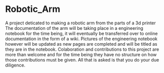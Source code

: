 # Robotic_Arm
A project deticated to making a robotic arm from the parts of a 3d printer
The documentation of the arm will be taking place in a engineering notebook for the time being, it will eventually be transferred over to online documentation
  in the form of a wiki. Pictures of the engineering notebook however will be updated as new pages are completed and will be titled as they are in the notebook. 
Colaboration and contributions to this project are more than welcome and for the time being they have no structure on how those contributions must be given.
  All that is asked is that you do your due diligence. 

